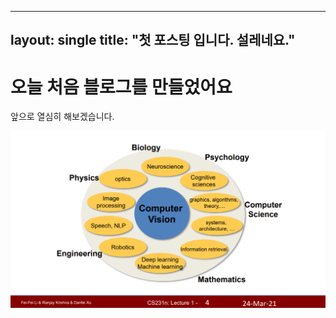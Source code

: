----
layout: single
title: "첫 포스팅 입니다. 설레네요."
----

# 오늘 처음 블로그를 만들었어요

앞으로 열심히 해보겠습니다.

![lecture1_1](../images/2022-01-12-first/lecture1_1.PNG)
